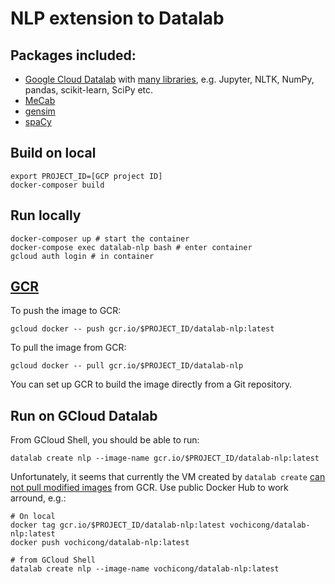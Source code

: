 # NLP extension to Datalab

## Packages included:

- [Google Cloud Datalab](https://github.com/googledatalab/datalab) with [many libraries](https://cloud.google.com/datalab/docs/concepts/key-concepts#included_libraries), e.g. Jupyter, NLTK, NumPy, pandas, scikit-learn, SciPy etc.
- [MeCab](https://github.com/taku910/mecab)
- [gensim](https://github.com/RaRe-Technologies/gensim)
- [spaCy](https://github.com/explosion/spaCy)

## Build on local

    export PROJECT_ID=[GCP project ID]
    docker-composer build

## Run locally

    docker-composer up # start the container
    docker-compose exec datalab-nlp bash # enter container
    gcloud auth login # in container

## [GCR](https://console.cloud.google.com/gcr)

To push the image to GCR:

    gcloud docker -- push gcr.io/$PROJECT_ID/datalab-nlp:latest

To pull the image from GCR:

    gcloud docker -- pull gcr.io/$PROJECT_ID/datalab-nlp

You can set up GCR to build the image directly from a Git repository.

## Run on GCloud Datalab

From GCloud Shell, you should be able to run:

    datalab create nlp --image-name gcr.io/$PROJECT_ID/datalab-nlp:latest

Unfortunately, it seems that currently the VM created by `datalab create`
[can not pull modified images](https://github.com/googledatalab/datalab/issues/1437) from GCR.
Use public Docker Hub to work arround, e.g.:

    # On local
    docker tag gcr.io/$PROJECT_ID/datalab-nlp:latest vochicong/datalab-nlp:latest
    docker push vochicong/datalab-nlp:latest

    # from GCloud Shell
    datalab create nlp --image-name vochicong/datalab-nlp:latest
